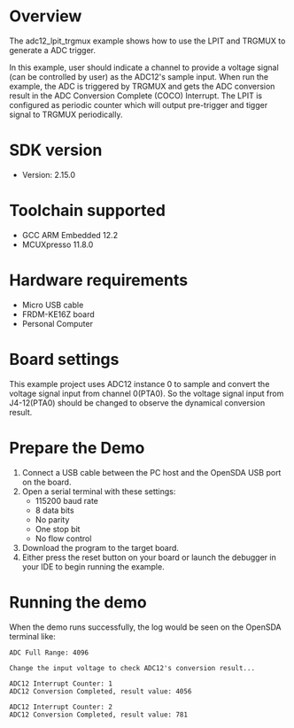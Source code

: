 Overview
========

The adc12_lpit_trgmux example shows how to use the LPIT and TRGMUX to generate a ADC trigger.

In this example, user should indicate a channel to provide a voltage signal (can be controlled by user) as the ADC12's
sample input. When run the example, the ADC is triggered by TRGMUX and gets the ADC conversion result in the ADC
Conversion Complete (COCO) Interrupt. The LPIT is configured as periodic counter which will output pre-trigger and
tigger signal to TRGMUX periodically.


SDK version
===========
- Version: 2.15.0

Toolchain supported
===================
- GCC ARM Embedded  12.2
- MCUXpresso  11.8.0

Hardware requirements
=====================
- Micro USB cable
- FRDM-KE16Z board
- Personal Computer

Board settings
==============
This example project uses ADC12 instance 0 to sample and convert the voltage signal input from channel 0(PTA0).
So the voltage signal input from J4-12(PTA0) should be changed to observe the dynamical conversion result.

Prepare the Demo
================
1. Connect a USB cable between the PC host and the OpenSDA USB port on the board.
2. Open a serial terminal with these settings:
    - 115200 baud rate
    - 8 data bits
    - No parity
    - One stop bit
    - No flow control
3. Download the program to the target board.
4. Either press the reset button on your board or launch the debugger in your IDE to begin running the example.

Running the demo
================
When the demo runs successfully, the log would be seen on the OpenSDA terminal like:

~~~~~~~~~~~~~~~~~~~~~~~~~~~~~~~~~~~~~~~~~~~~~~~~~~~~~~~~~~~~
ADC Full Range: 4096

Change the input voltage to check ADC12's conversion result...

ADC12 Interrupt Counter: 1
ADC12 Conversion Completed, result value: 4056

ADC12 Interrupt Counter: 2
ADC12 Conversion Completed, result value: 781
~~~~~~~~~~~~~~~~~~~~~~~~~~~~~~~~~~~~~~~~~~~~~~~~~~~~~~~~~~~~
